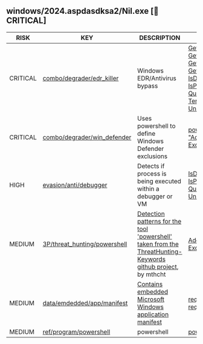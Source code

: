 ## windows/2024.aspdasdksa2/Nil.exe [🚨 CRITICAL]

|   RISK   |                                                                           KEY                                                                            |                                                                                  DESCRIPTION                                                                                   |                                                                                                                                                                                                                                                                                                                                                                                          EVIDENCE                                                                                                                                                                                                                                                                                                                                                                                          |
|----------|----------------------------------------------------------------------------------------------------------------------------------------------------------|--------------------------------------------------------------------------------------------------------------------------------------------------------------------------------|--------------------------------------------------------------------------------------------------------------------------------------------------------------------------------------------------------------------------------------------------------------------------------------------------------------------------------------------------------------------------------------------------------------------------------------------------------------------------------------------------------------------------------------------------------------------------------------------------------------------------------------------------------------------------------------------------------------------------------------------------------------------------------------------|
| CRITICAL | [combo/degrader/edr_killer](https://github.com/chainguard-dev/bincapz/blob/main/rules/combo/degrader/edr_killer.yara#win_kill_proc)                      | Windows EDR/Antivirus bypass                                                                                                                                                   | [GetCurrentProcess](https://github.com/search?q=GetCurrentProcess&type=code)<br>[GetCurrentThread](https://github.com/search?q=GetCurrentThread&type=code)<br>[GetModuleHandle](https://github.com/search?q=GetModuleHandle&type=code)<br>[GetSystemTimeAsFileTime](https://github.com/search?q=GetSystemTimeAsFileTime&type=code)<br>[IsDebuggerPresent](https://github.com/search?q=IsDebuggerPresent&type=code)<br>[IsProcessorFeaturePresent](https://github.com/search?q=IsProcessorFeaturePresent&type=code)<br>[QueryPerformanceCounter](https://github.com/search?q=QueryPerformanceCounter&type=code)<br>[TerminateProcess](https://github.com/search?q=TerminateProcess&type=code)<br>[UnhandledExceptionFilter](https://github.com/search?q=UnhandledExceptionFilter&type=code) |
| CRITICAL | [combo/degrader/win_defender](https://github.com/chainguard-dev/bincapz/blob/main/rules/combo/degrader/win_defender.yara#win_defender_exclusion)         | Uses powershell to define Windows Defender exclusions                                                                                                                          | [powershell -Command "Add-MpPreference -ExclusionPath 'C:\'"](https://github.com/search?q=powershell+-Command+%22Add-MpPreference+-ExclusionPath+%27C%3A%5C%27%22&type=code)                                                                                                                                                                                                                                                                                                                                                                                                                                                                                                                                                                                                               |
| HIGH     | [evasion/anti/debugger](https://github.com/chainguard-dev/bincapz/blob/main/rules/evasion/anti-debugger.yara#win_debugger_or_cpu)                        | Detects if process is being executed within a debugger or VM                                                                                                                   | [IsDebuggerPresent](https://github.com/search?q=IsDebuggerPresent&type=code)<br>[IsProcessorFeaturePresent](https://github.com/search?q=IsProcessorFeaturePresent&type=code)<br>[QueryPerformanceCounter](https://github.com/search?q=QueryPerformanceCounter&type=code)<br>[UnhandledExceptionFilter](https://github.com/search?q=UnhandledExceptionFilter&type=code)                                                                                                                                                                                                                                                                                                                                                                                                                     |
| MEDIUM   | [3P/threat_hunting/powershell](https://github.com/chainguard-dev/bincapz/blob/main/rules/yara/threat_hunting/all.yara#powershell_offensive_tool_keyword) | [Detection patterns for the tool 'powershell' taken from the ThreatHunting-Keywords github project](https://github.com/mthcht/ThreatHunting-Keywords), by mthcht               | [Add-MpPreference -ExclusionPath](https://github.com/search?q=Add-MpPreference+-ExclusionPath&type=code)                                                                                                                                                                                                                                                                                                                                                                                                                                                                                                                                                                                                                                                                                   |
| MEDIUM   | [data/emdedded/app/manifest](https://github.com/chainguard-dev/bincapz/blob/main/rules/data/emdedded-app-manifest.yara#app_manifest)                     | [Contains embedded Microsoft Windows application manifest](https://learn.microsoft.com/en-us/cpp/build/reference/manifestuac-embeds-uac-information-in-manifest?view=msvc-170) | [requestedExecutionLevel](https://github.com/search?q=requestedExecutionLevel&type=code)<br>[requestedPrivileges](https://github.com/search?q=requestedPrivileges&type=code)                                                                                                                                                                                                                                                                                                                                                                                                                                                                                                                                                                                                               |
| MEDIUM   | [ref/program/powershell](https://github.com/chainguard-dev/bincapz/blob/main/rules/ref/program/powershell.yara#powershell)                               | powershell                                                                                                                                                                     | [powershell -Command](https://github.com/search?q=powershell+-Command&type=code)                                                                                                                                                                                                                                                                                                                                                                                                                                                                                                                                                                                                                                                                                                           |

